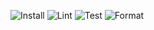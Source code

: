 

![Install](https://img.shields.io/badge/Install-Success-green.svg)
![Lint](https://img.shields.io/badge/Lint-Success-green.svg)
![Test](https://img.shields.io/badge/Test-Failure-red.svg)
![Format](https://img.shields.io/badge/Format-Success-green.svg)
